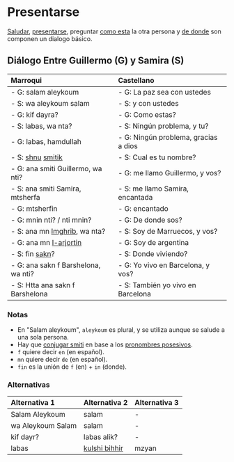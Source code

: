 # Presentarse

[Saludar](../nucleo/saludos), [presentarse](../conjugaciones/llamarse), preguntar [como esta](../nucleo/bien) la otra persona y [de donde](../nucleo/donde) son componen un dialogo básico.

## Diálogo Entre Guillermo (G) y Samira (S)
| Marroqui                                                              | Castellano                           |
|:----------------------------------------------------------------------|:-------------------------------------|
| - G: salam aleykoum                                                   | - G: La paz sea con ustedes          |
| - S: wa aleykoum salam                                                | - S: y con ustedes                   |
| - G: kif dayra?                                                       | - G: Como estas?                     |
| - S: labas, wa nta?                                                   | - S: Ningún problema, y tu?          |
| - G: labas, hamdullah                                                 | - G: Ningún problema, gracias a dios |
| - S: [shnu](../nucleo/shnu.md) [smitik](../conjugaciones/llamarse.md) | - S: Cual es tu nombre?              |
| - G: ana smiti Guillermo, wa nti?     | - G: me llamo Guillermo, y vos?      |
| - S: ana smiti Samira, mtsherfa       | - S: me llamo Samira, encantada      |
| - G: mtsherfin                                                        | - G: encantado                       |
| - G: mnin nti? / nti mnin?                                            | - G: De donde sos?                   |
| - S: ana mn [lmghrib](../nucleo/paises-idiomas.md), wa nta?           | - S: Soy de Marruecos, y vos?        |
| - G: ana mn [l-arjortin](../nucleo/paises-idiomas.md)                 | - G: Soy de argentina                |
| - S: fin [sakn](../conjugaciones/vivir.md)?                                                        | - S: Donde viviendo?                 |
| - G: ana sakn f Barshelona, wa nti?                                   | - G: Yo vivo en Barcelona, y vos?    |
| - S: Htta ana sakn f Barshelona                                       | - S: También yo vivo en Barcelona    |

### Notas
- En "Salam aleykoum", `aleykoum` es plural, y se utiliza aunque se salude a una sola persona.
- Hay que [conjugar smiti](../conjugaciones/llamarse.md) en base a los [pronombres posesivos](../nucleo/pronombres#pronombres%20posesivos).
- `f` quiere decir `en` (en español).
- `mn` quiere decir `de` (en español).
- `fin` es la unión de `f` (en) + `in` (donde).


### Alternativas

| Alternativa 1     | Alternativa 2                      | Alternativa 3 |
|:------------------|:-----------------------------------|:--------------|
| Salam Aleykoum    | salam                              | -             |
| wa Aleykoum Salam | salam                              | -             |
| kif dayr?         | labas alik?                        | -             |
| labas             | [kulshi bihhir](../nucleo/bien.md) | mzyan         |